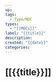 ```yaml
---
up: 
tags:
  - Type/MOC
types:
  - "[[MOCs]]"
label: "{{title}}"
description: 
created: "{{date}}"
categories:
---
```

# [[{{title}}]]
